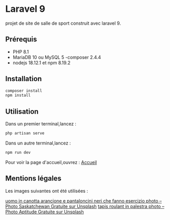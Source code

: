 # Laravel 9

projet de site de salle de sport construit avec laravel 9.

## Prérequis

- PHP 8.1
- MariaDB 10 ou MySQL 5
-composer 2.4.4
- nodejs 18.12.1 et npm 8.19.2

## Installation

```bash
composer install
npm install
```

## Utilisation

Dans un premier terminal,lancez :

```bash
php artisan serve
```

Dans un autre terminal,lancez :

```bash
npm run dev
```

Pour voir la page d'accueil,ouvrez : [Accueil](http://127.0.0.1:8000)

## Mentions légales

Les images suivantes ont été utilisées :


[uomo in canotta arancione e pantaloncini neri che fanno esercizio photo – Photo Saskatchewan Gratuite sur Unsplash](https://unsplash.com/fr/photos/aclkvEMIfL8)
[tapis roulant in palestra photo – Photo Aptitude Gratuite sur Unsplash](https://unsplash.com/fr/photos/pCT8ag1o3nU)